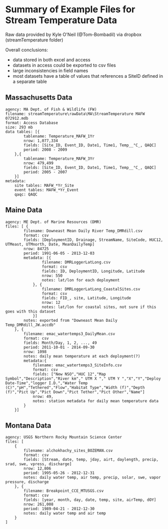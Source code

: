 Summary of Example Files for Stream Temperature Data
====================================================

Raw data provided by Kyle O'Neil (@Tom-Bombadil) via dropbox (streamTemperature folder)

Overall conclusions:  
- data stored in both excel and access  
- datasets in access could be exported to csv files  
- large inconsistencies in field names  
- most datasets have a table of values that references a SiteID defined in a separate table

## Massachusetts Data

```
agency: MA Dept. of Fish & Wildlife (FW)
filename: streamTemperature\rawData\MA\StreamTemperature MAFW 072912.mdb
format: Access Database
size: 293 mb
data tables: [{
        tablename: Temperature_MAFW_1Yr
        nrow: 1,077,334
        fields: [Site_ID, Event_ID, Date1, Time1, Temp__°C_, QAQC]
        period: 2008 - 2009
    },{
        tablename: Temperature_MAFW_3Yr
        nrow: 479,499
        fields: [Site_ID, Event_ID, Date1, Time1, Temp__°C_, QAQC]
        period: 2005 - 2007
    }]
metadata:
    site tables: MAFW_*Yr_Site
    event tables: MAFW_*Yr_Event
    qaqc: QAQC
```

## Maine Data

```
agency: ME Dept. of Marine Resources (DMR)
files: [ {
        filename: Downeast Mean Daily River Temp_DMRdill.csv
        format: csv
        fields: [DeploymentID, Drainage, StreamName, SiteCode, HUC12, UTMeast, UTMnorth, Date, MeanDailyTemp]
        nrow: 84725
        period: 1991-06-05 - 2013-12-03
        metadata: [{
                filename: DMRLoggerLatLong.csv
                format: csv
                fields: ID, DeploymentID, Longitude, Latitude
                nrow: 550
                notes: lat/lon for each deployment
            }, {
                filename: DMRLoggerLatLong_CoastalSites.csv
                format: csv
                fields: FID_, site, Latitude, Longitude
                nrow: 12
                notes: lat/lon for coastal sites, not sure if this goes with this dataset
            }]
        notes: exported from "Downeast Mean Daily Temp_DMRdill_JW.accdb"
    }, {
        filename: emac_watertemps3_DailyMean.csv
        format: csv
        fields: Month/Day, 1, 2, ..., 49
        period: 2011-10-01 - 2014-09-30
        nrow: 1098
        notes: daily mean temperature at each deployment(?)
        metadata:{
            filename: emac_watertemps3_SiteInfo.csv
            format: csv
            fields: ["New NSO","HUC 12","Map Symbol","Description","River km"," UTM X "," UTM Y ","X","Y","Deploy Date-Time","logger I.D.","Water Temp (C)","pH","Tethered","Flow","Habitat Type","Width (f)","Depth (f)","Pict Up","Pict Down","Pict Tether","Pict Other","Name"]
            nrow: 49,
            notes: station metadata for daily mean temperature data
        }
    }]
```

## Montana Data

```
agency: USGS Northern Rocky Mountain Science Center
files: [
    {
        filename: alchokhachy_sites_BOZEMAN.csv
        format: csv
        fields: [Stream, date, temp, jday, airt, daylength, precip, srad, swe, vpress, discharge]
        nrow: 12,806
        period: 1995-05-26 - 2012-12-31
        notes: daily water temp, air temp, precip, solar, swe, vapor pressure, discharge
    }, {
        filename: Breakpoint_CCE_MTUSGS.csv
        format: csv
        fields: [year, month, day, date, temp, site, airTemp, dOY]
        nrow: 261,008
        period: 1989-04-21 - 2012-12-30
        notes: daily water temp and air temp
    }
]
```